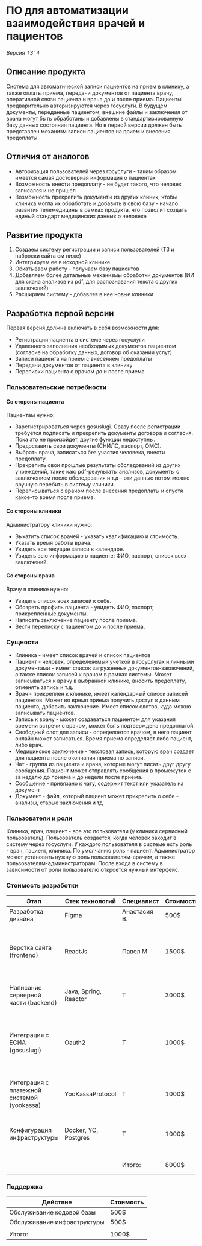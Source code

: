 # ПО для автоматизации взаимодействия врачей и пациентов

*Версия ТЗ: 4*

## Описание продукта

Система для автоматической записи пациентов на прием в клинику, а также оплаты приема, передачи документов от пациента врачу, оперативной связи пациента и врача до и после приема.
Пациенты предварительно авторизируются через госуслуги. В будущем документы, переданные пациентом, внешние файлы и заключения от врача могут
быть обработаны и добавлены в стандартизированную базу данных состояния пациента. Но в первой версии должен быть представлен механизм записи пациентов на прием и внесения предоплаты.

## Отличия от аналогов

* Авторизация пользователей через госуслуги - таким образом имеется самая достоверная информация о пациентах
* Возможность внести предоплату - не будет такого, что человек записался и не пришел
* Возможность прекрепить документы из других клиник, чтобы клиника могла их обработать и добавить в свою базу - начало развития телемедицины в рамках продукта, что позволит создать единый стандарт медицинских данных о человеке

## Развитие продукта

1. Создаем систему регистрации и записи пользователей (ТЗ и наброски сайта см ниже)
2. Интегрируем ее в исходной клинике
3. Обкатываем работу - получаем базу пациентов
4. Добавляем более детальные механизмы обработки документов (ИИ для скана анализов из pdf, для распознавания текста с других заключений)
5. Расширяем систему - добавляя в нее новые клиники

## Разработка первой версии

Первая версия должна включать в себя возможности для:
* Регистрации пациента в системе через госуслуги
* Удаленного заполнения необходимых документов пациентом (согласие на обработку данных, договор об оказании услуг)
* Записи пациента на прием с внесением предоплаты
* Передачи документов от пациента в клинику
* Переписки пациента с врачом до и после приема

### Пользовательские потребности

#### Со стороны пациента

Пациентам нужно:

* Зарегистрироваться через gosuslugi. Сразу после регистрации требуется подписать и прекрепить документы договора и согласия. Пока это не произойдет, другие функции недоступны.
* Предоставить свои документы (СНИЛС, паспорт, ОМС).
* Выбрать врача, записаться без участия человека, внести предоплату.
* Прекрепить свои прошлые результаты обследований из других учреждений, такие как: pdf-результаты анализов, 
документы с заключением после обследования и т.д - эти данные потом можно вручную перебить в систему клиники.
* Переписываться с врачом после внесения предоплаты и спустя какое-то время после приема.

#### Со стороны клиники

Администратору клиники нужно:

* Выкатить список врачей - указать квалификацию и стоимость.
* Указать время работы врача.
* Увидеть все текущие записи в календаре. 
* Увидеть всю информацию о пациенте: ФИО, паспорт, список всех заключений.

#### Со стороны врача

Врачу в клинике нужно:

* Увидеть список всех записей к себе.
* Обозреть профиль пациента - увидеть ФИО, паспорт, прикрепленные документы.
* Написать заключение пациенту после приема.
* Вести переписку с пациентом до и после приема.

### Сущности

* Клиника - имеет список врачей и список пациентов
* Пациент - человек, определеяемый учеткой в госуслугах и личными документами - имеет список загруженных документов-заключений, а также список записей к врачам в рамках системы. Может записываться к врачу в выбранной клинике, вносить предоплату, отменять запись и т.д.
* Врач - прикреплен к клинике, имеет календарный список записей пациентов. Может во время приема получить доступ к данным пациента, добавить заключение. Имеет список слотов, куда можно записывать пациентов.
* Запись к врачу - может создаваться пациентом для указания времени встречи с врачом, может быть подтверждена предоплатой.
* Свободный слот для записи - определяется врачом, в него пациент онлайн может записаться. Время приема определяет либо пациент, либо врач.
* Медицинское заключение - текстовая запись, которую врач создает для пациента после окончания приема по записи.
* Чат - группа из пациента и врача, которые могут писать друг другу сообщения. Пациент может отправлять сообщения в промежуток с за неделю до приема и до недели после приема.
* Сообщение - привязано к чату, содержит текст или указатель на документ
* Документ - файл, который пациент может прикрепить о себе - анализы, старые заключения и тд

### Пользователи и роли

Клиника, врач, пациент - все это пользователи (у клиники сервисный пользователь). Пользователь создается, когда человек заходит в систему через госуслуги. У каждого пользователя в системе есть роль - врач, пациент, клиника. По умолчанию роль - пациент. Администратор может установить
нужную роль пользователям-врачам, а также пользователям-администраторам. После входа в систему в зависимости от роли пользователю откроется нужный интерфейс.

### Стоимость разработки

| Этап                                       | Стек технологий       | Специалист   | Стоимость | Детализация                                                                                  | Срок       |
|--------------------------------------------|-----------------------|--------------|-----------|----------------------------------------------------------------------------------------------|------------|
| Разработка дизайна                         | Figma                 | Анастасия В. | 500$      | 15 страничек + логотипы + ux/ui                                                              | 2 недели   |
| Верстка сайта (frontend)                   | ReactJs               | Павел М      | 1500$     | 15 страничек. 5к за верстку страницы в HTML, 5к за написание функционала страницы            | 1.5 месяца |
| Написание серверной части (backend)        | Java, Spring, Reactor | Т            | 3000$     | Написание, тестирование API и бизнес логики                                                  | 1 месяц    |
| Интеграция с ЕСИА (gosuslugi)              | Oauth2                | Т            | 1000$     | Интеграция и настройка протокола oauth2 и информационной системы через ЛК юрлиц в госуслугах | 1 месяц    |
| Интеграция с платежной системой (yookassa) | YooKassaProtocol      | Т            | 1000$     | Подключение платежной системы к базе данных, тестирование                                    | 2 недели   |
| Конфигурация инфраструктуры                | Docker, YC, Postgres  | Т            | 1000$     | Создание и настройка базы данных, развертывание приложения                                   | 2 недели   |
|                                            |                       |              |           |                                                                                              |            |
|                                            |                       | Итого:       | 8000$     |                                                                                              | 4 месяца   |

### Поддержка

| Действие                    | Стоимость |
|-----------------------------|-----------|
| Обслуживание кодовой базы   | 500$      |
| Обслуживание инфраструктуры | 500$      |
|                             |           |
| Итого:                      | 1000$     |







